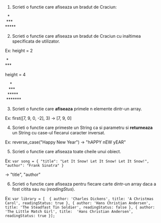 1. Scrieti o functie care afiseaza un bradut de Craciun:

  &nbsp;&nbsp;\*&nbsp;&nbsp;  
  &nbsp;\*\*\*&nbsp;  
  \*\*\*\*\*  

2. Scrieti o functie care afiseaza un bradut de Craciun cu inaltimea specificata de utilizator.

Ex: height = 2

 &nbsp;\*&nbsp;  
 \*\*\*

 height = 4

&nbsp;&nbsp;&nbsp;&nbsp;*  
&nbsp;&nbsp;&nbsp;***  
&nbsp;&nbsp;*****   
&nbsp;*******  


3. Scrieti o functie care **afiseaza** primele n elemente dintr-un array.

Ex: first([7, 9, 0, -2], 3) -> [7, 9, 0] 


4. Scrieti o functie care primeste un String ca si parametru si **returneaza** un String cu case-ul fiecarui caracter inversat.

Ex: reverse_case("Happy New Year") -> "hAPPY nEW yEAR"

5. Scrieti o functie care afiseaza toate cheile unui obiect.

Ex: ```var song = {
	"title": "Let It Snow! Let It Snow! Let It Snow!",
	"author": "Frank Sinatra"
}```

-> "title", "author"


6. Scrieti o functie care afiseaza pentru fiecare carte dintr-un array daca a fost citita sau nu (*readingStus*).

Ex: ```var library = [ 
   {
       author: 'Charles Dickens',
       title: 'A Christmas Carol',
       readingStatus: true
   },
   {
       author: 'Hans Christian Andersen',
       title: 'The Steadfast Tin Soldier',
       readingStatus: false
   },
   {
       author: 'The Little Match Girl',
       title:  'Hans Christian Andersen', 
       readingStatus: true
   }];```

